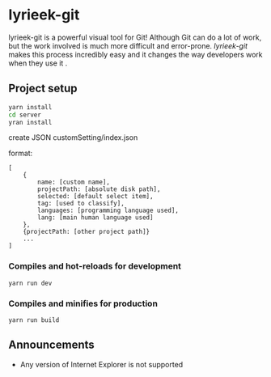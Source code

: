 # lyrieek-git

lyrieek-git is a powerful visual tool for Git! Although Git can do a lot of work, but the work involved is much more difficult and error-prone. *lyrieek-git* makes this process incredibly easy and it changes the way developers work when they use it .

## Project setup
``` bash
yarn install
cd server
yran install
```

create JSON customSetting/index.json

format:
```
[
    {
        name: [custom name],
        projectPath: [absolute disk path],
        selected: [default select item],
        tag: [used to classify],
        languages: [programming language used],
        lang: [main human language used]
    },
    {projectPath: [other project path]}
    ...
]
```

### Compiles and hot-reloads for development
```
yarn run dev
```

### Compiles and minifies for production
```
yarn run build
```

## Announcements
- Any version of Internet Explorer is not supported
